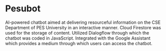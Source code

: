 # Pesubot
AI-powered chatbot aimed at delivering resourceful information on the CSE Department of PES University in an interactive manner. Cloud Firestore was used for the storage of content. Utilized Dialogflow through which the chatbot was coded in JavaScript. Integrated with the Google Assistant which provides a medium through which users can access the chatbot.
